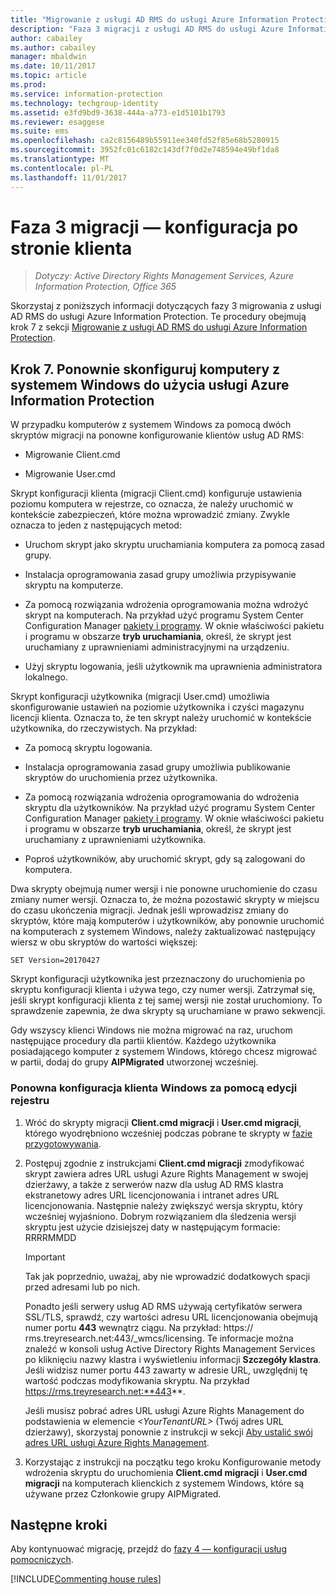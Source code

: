 ```yaml
---
title: "Migrowanie z usługi AD RMS do usługi Azure Information Protection — faza 3"
description: "Faza 3 migracji z usługi AD RMS do usługi Azure Information Protection obejmująca krok 7 z sekcji Migrowanie z usługi AD RMS do usługi Azure Information Protection."
author: cabailey
ms.author: cabailey
manager: mbaldwin
ms.date: 10/11/2017
ms.topic: article
ms.prod: 
ms.service: information-protection
ms.technology: techgroup-identity
ms.assetid: e3fd9bd9-3638-444a-a773-e1d5101b1793
ms.reviewer: esaggese
ms.suite: ems
ms.openlocfilehash: ca2c8156489b55911ee340fd52f85e68b5280915
ms.sourcegitcommit: 3952fc01c6182c143df7f0d2e748594e49bf1da8
ms.translationtype: MT
ms.contentlocale: pl-PL
ms.lasthandoff: 11/01/2017
---
```

# <a name="migration-phase-3---client-side-configuration"></a>Faza 3 migracji — konfiguracja po stronie klienta

>*Dotyczy: Active Directory Rights Management Services, Azure Information Protection, Office 365*

Skorzystaj z poniższych informacji dotyczących fazy 3 migrowania z usługi AD RMS do usługi Azure Information Protection. Te procedury obejmują krok 7 z sekcji [Migrowanie z usługi AD RMS do usługi Azure Information Protection](migrate-from-ad-rms-to-azure-rms.md).

## <a name="step-7-reconfigure-windows-computers-to-use-azure-information-protection"></a>Krok 7. Ponownie skonfiguruj komputery z systemem Windows do użycia usługi Azure Information Protection

W przypadku komputerów z systemem Windows za pomocą dwóch skryptów migracji na ponowne konfigurowanie klientów usług AD RMS:

- Migrowanie Client.cmd

- Migrowanie User.cmd

Skrypt konfiguracji klienta (migracji Client.cmd) konfiguruje ustawienia poziomu komputera w rejestrze, co oznacza, że należy uruchomić w kontekście zabezpieczeń, które można wprowadzić zmiany. Zwykle oznacza to jeden z następujących metod:

- Uruchom skrypt jako skryptu uruchamiania komputera za pomocą zasad grupy.

- Instalacja oprogramowania zasad grupy umożliwia przypisywanie skryptu na komputerze.

- Za pomocą rozwiązania wdrożenia oprogramowania można wdrożyć skrypt na komputerach. Na przykład użyć programu System Center Configuration Manager [pakiety i programy](/sccm/apps/deploy-use/packages-and-programs). W oknie właściwości pakietu i programu w obszarze **tryb uruchamiania**, określ, że skrypt jest uruchamiany z uprawnieniami administracyjnymi na urządzeniu. 

- Użyj skryptu logowania, jeśli użytkownik ma uprawnienia administratora lokalnego.

Skrypt konfiguracji użytkownika (migracji User.cmd) umożliwia skonfigurowanie ustawień na poziomie użytkownika i czyści magazynu licencji klienta. Oznacza to, że ten skrypt należy uruchomić w kontekście użytkownika, do rzeczywistych. Na przykład:

- Za pomocą skryptu logowania.

- Instalacja oprogramowania zasad grupy umożliwia publikowanie skryptów do uruchomienia przez użytkownika.

- Za pomocą rozwiązania wdrożenia oprogramowania do wdrożenia skryptu dla użytkowników. Na przykład użyć programu System Center Configuration Manager [pakiety i programy](/sccm/apps/deploy-use/packages-and-programs). W oknie właściwości pakietu i programu w obszarze **tryb uruchamiania**, określ, że skrypt jest uruchamiany z uprawnieniami użytkownika. 

- Poproś użytkowników, aby uruchomić skrypt, gdy są zalogowani do komputera.

Dwa skrypty obejmują numer wersji i nie ponowne uruchomienie do czasu zmiany numer wersji. Oznacza to, że można pozostawić skrypty w miejscu do czasu ukończenia migracji. Jednak jeśli wprowadzisz zmiany do skryptów, które mają komputerów i użytkowników, aby ponownie uruchomić na komputerach z systemem Windows, należy zaktualizować następujący wiersz w obu skryptów do wartości większej:

    SET Version=20170427

Skrypt konfiguracji użytkownika jest przeznaczony do uruchomienia po skryptu konfiguracji klienta i używa tego, czy numer wersji. Zatrzymał się, jeśli skrypt konfiguracji klienta z tej samej wersji nie został uruchomiony. To sprawdzenie zapewnia, że dwa skrypty są uruchamiane w prawo sekwencji. 

Gdy wszyscy klienci Windows nie można migrować na raz, uruchom następujące procedury dla partii klientów. Każdego użytkownika posiadającego komputer z systemem Windows, którego chcesz migrować w partii, dodaj do grupy **AIPMigrated** utworzonej wcześniej.

### <a name="windows-client-reconfiguration-by-using-registry-edits"></a>Ponowna konfiguracja klienta Windows za pomocą edycji rejestru

1. Wróć do skrypty migracji **Client.cmd migracji** i **User.cmd migracji**, którego wyodrębniono wcześniej podczas pobrane te skrypty w [fazie przygotowywania](migrate-from-ad-rms-phase1.md#step-2-prepare-for-client-migration).

2.  Postępuj zgodnie z instrukcjami **Client.cmd migracji** zmodyfikować skrypt zawiera adres URL usługi Azure Rights Management w swojej dzierżawy, a także z serwerów nazw dla usług AD RMS klastra ekstranetowy adres URL licencjonowania i intranet adres URL licencjonowania. Następnie należy zwiększyć wersja skryptu, który wcześniej wyjaśniono. Dobrym rozwiązaniem dla śledzenia wersji skryptu jest użycie dzisiejszej daty w następującym formacie: RRRRMMDD

    > [!IMPORTANT]
    > Tak jak poprzednio, uważaj, aby nie wprowadzić dodatkowych spacji przed adresami lub po nich.
    > 
    > Ponadto jeśli serwery usług AD RMS używają certyfikatów serwera SSL/TLS, sprawdź, czy wartości adresu URL licencjonowania obejmują numer portu **443** wewnątrz ciągu. Na przykład: https:// rms.treyresearch.net:443/_wmcs/licensing. Te informacje można znaleźć w konsoli usług Active Directory Rights Management Services po kliknięciu nazwy klastra i wyświetleniu informacji **Szczegóły klastra**. Jeśli widzisz numer portu 443 zawarty w adresie URL, uwzględnij tę wartość podczas modyfikowania skryptu. Na przykład https://rms.treyresearch.net:**443**. 

    Jeśli musisz pobrać adres URL usługi Azure Rights Management do podstawienia w elemencie *&lt;YourTenantURL&gt;* (Twój adres URL dzierżawy), skorzystaj ponownie z instrukcji w sekcji [Aby ustalić swój adres URL usługi Azure Rights Management](migrate-from-ad-rms-phase1.md#to-identify-your-azure-rights-management-service-url).

3. Korzystając z instrukcji na początku tego kroku Konfigurowanie metody wdrożenia skryptu do uruchomienia **Client.cmd migracji** i **User.cmd migracji** na komputerach klienckich z systemem Windows, które są używane przez Członkowie grupy AIPMigrated. 

## <a name="next-steps"></a>Następne kroki
Aby kontynuować migrację, przejdź do [fazy 4 — konfiguracji usług pomocniczych](migrate-from-ad-rms-phase4.md).

[!INCLUDE[Commenting house rules](../includes/houserules.md)]